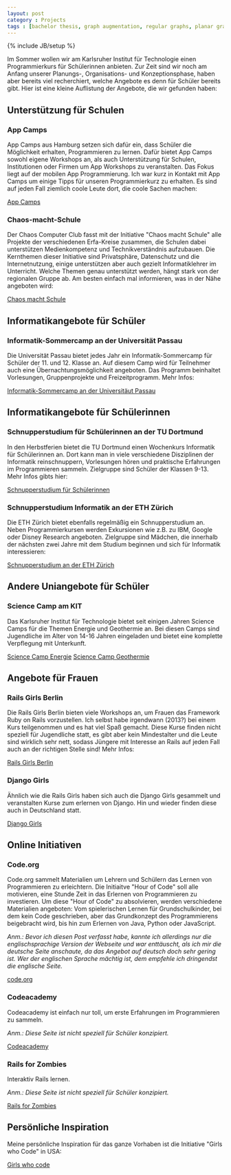 ```yaml
---
layout: post
category : Projects
tags : [bachelor thesis, graph augmentation, regular graphs, planar graphs]
---
```

{% include JB/setup %}


Im Sommer wollen wir am Karlsruher Institut für Technologie einen Programmierkurs für Schülerinnen anbieten. Zur Zeit sind wir noch am Anfang unserer Planungs-, Organisations- und Konzeptionsphase, haben aber bereits viel recherchiert, welche Angebote es denn für Schüler bereits gibt. Hier ist eine kleine Auflistung der Angebote, die wir gefunden haben:

## Unterstützung für Schulen

### App Camps
App Camps aus Hamburg setzen sich dafür ein, dass Schüler die Möglichkeit erhalten, Programmieren zu lernen. Dafür bietet App Camps sowohl eigene Workshops an, als auch Unterstützung für Schulen, Institutionen oder Firmen um App Workshops zu veranstalten. Das Fokus liegt auf der mobilen App Programmierung. Ich war kurz in Kontakt mit App Camps um einige Tipps für unseren Programmierkurz zu erhalten. Es sind auf jeden Fall ziemlich coole Leute dort, die coole Sachen machen:

[App Camps](http://www.appcamps.de/)

### Chaos-macht-Schule

Der Chaos Computer Club fasst mit der Initiative "Chaos macht Schule" alle Projekte der verschiedenen Erfa-Kreise zusammen, die Schulen dabei unterstützen Medienkompetenz und Technikverständnis aufzubauen. Die Kernthemen dieser Initiative sind Privatsphäre, Datenschutz und die Internetnutzung, einige unterstützen aber auch gezielt Informatiklehrer im Unterricht. Welche Themen genau unterstützt werden, hängt stark von der regionalen Gruppe ab. Am besten einfach mal informieren, was in der Nähe angeboten wird:

[Chaos macht Schule](http://ccc.de/schule)

## Informatikangebote für Schüler

### Informatik-Sommercamp an der Universität Passau
Die Universität Passau bietet jedes Jahr ein Informatik-Sommercamp für Schüler der 11. und 12. Klasse an. Auf diesem Camp wird für Teilnehmer auch eine Übernachtungsmöglichkeit angeboten. Das Programm beinhaltet Vorlesungen, Gruppenprojekte und Freizeitprogramm. Mehr Infos:

[Informatik-Sommercamp an der Universitäut Passau](http://sommercamp.fim.uni-passau.de/index.php)

## Informatikangebote für Schülerinnen

### Schnupperstudium für Schülerinnen an der TU Dortmund
In den Herbstferien bietet die TU Dortmund einen Wochenkurs Informatik für Schülerinnen an. Dort kann man in viele verschiedene Disziplinen der Informatik reinschnuppern, Vorlesungen hören und praktische Erfahrungen im Programmieren sammeln. Zielgruppe sind Schüler der Klassen 9-13. Mehr Infos gibts hier:

[Schnupperstudium für Schülerinnen](http://www.cs.tu-dortmund.de/nps/de/Studieninteressierte/Schnupperuni_Informatik/index.html)

### Schnupperstudium Informatik an der ETH Zürich
Die ETH Zürich bietet ebenfalls regelmäßig ein Schnupperstudium an. Neben Programmierkursen werden Exkursionen wie z.B. zu IBM, Google oder Disney Research angeboten. Zielgruppe sind Mädchen, die innerhalb der nächsten zwei Jahre mit dem Studium beginnen und sich für Informatik interessieren:

[Schnupperstudium an der ETH Zürich](http://www.frauen.inf.ethz.ch/schulis/sstud)

## Andere Uniangebote für Schüler

### Science Camp am KIT
Das Karlsruher Institut für Technologie bietet seit einigen Jahren Science Camps für die Themen Energie und Geothermie an. Bei diesen Camps sind Jugendliche im Alter von 14-16 Jahren eingeladen und bietet eine komplette Verpflegung mit Unterkunft.

[Science Camp Energie](http://www.fsz.kit.edu/science-camp-energie.php)
[Science Camp Geothermie](http://www.fsz.kit.edu/science-camp-geothermie.php)

## Angebote für Frauen

### Rails Girls Berlin
Die Rails Girls Berlin bieten viele Workshops an, um Frauen das Framework Ruby on Rails vorzustellen. Ich selbst habe irgendwann (2013?) bei einem Kurs teilgenommen und es hat viel Spaß gemacht. Diese Kurse finden nicht speziell für Jugendliche statt, es gibt aber kein Mindestalter und die Leute sind wirklich sehr nett, sodass Jüngere mit Interesse an Rails auf jeden Fall auch an der richtigen Stelle sind! Mehr Infos:

[Rails Girls Berlin](http://railsgirlsberlin.de/)

### Django Girls
Ähnlich wie die Rails Girls haben sich auch die Django Girls gesammelt und veranstalten Kurse zum erlernen von Django. Hin und wieder finden diese auch in Deutschland statt.

[Django Girls](http://djangogirls.org/)

## Online Initiativen

### Code.org
Code.org sammelt Materialien um Lehrern und Schülern das Lernen von Programmieren zu erleichtern. Die Initiaitve "Hour of Code" soll alle motivieren, eine Stunde Zeit in das Erlernen von Programmieren zu investieren. Um diese "Hour of Code" zu absolvieren, werden verschiedene Materialien angeboten: Vom spielerischen Lernen für Grundschulkinder, bei dem kein Code geschrieben, aber das Grundkonzept des Programmierens beigebracht wird, bis hin zum Erlernen von Java, Python oder JavaScript. 

_Anm.: Bevor ich diesen Post verfasst habe, kannte ich allerdings nur die englischsprachige Version der Webseite und war enttäuscht, als ich mir die deutsche Seite anschaute, da das Angebot auf deutsch doch sehr gering ist. Wer der englischen Sprache mächtig ist, dem empfehle ich dringendst die englische Seite._

[code.org](http://code.org/)

### Codeacademy
Codeacademy ist einfach nur toll, um erste Erfahrungen im Programmieren zu sammeln.

_Anm.: Diese Seite ist nicht speziell für Schüler konzipiert._

[Codeacademy](http://www.codecademy.com/)

### Rails for Zombies
Interaktiv Rails lernen.

_Anm.: Diese Seite ist nicht speziell für Schüler konzipiert._

[Rails for Zombies](http://railsforzombies.org/)

## Persönliche Inspiration

Meine persönliche Inspiration für das ganze Vorhaben ist die Initiative "Girls who Code" in USA:

[Girls who code](http://girlswhocode.com/)

